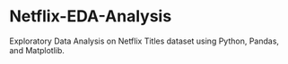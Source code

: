 # Netflix-EDA-Analysis
Exploratory Data Analysis on Netflix Titles dataset using Python, Pandas, and Matplotlib.
